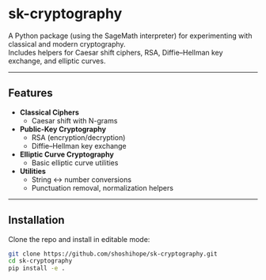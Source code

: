# sk-cryptography

A Python package (using the SageMath interpreter) for experimenting with classical and modern cryptography.  
Includes helpers for Caesar shift ciphers, RSA, Diffie–Hellman key exchange, and elliptic curves.

---

## Features

- **Classical Ciphers**
  - Caesar shift with N-grams
- **Public-Key Cryptography**
  - RSA (encryption/decryption)
  - Diffie–Hellman key exchange
- **Elliptic Curve Cryptography**
  - Basic elliptic curve utilities
- **Utilities**
  - String ↔ number conversions
  - Punctuation removal, normalization helpers

---

## Installation

Clone the repo and install in editable mode:

```bash
git clone https://github.com/shoshihope/sk-cryptography.git
cd sk-cryptography
pip install -e .
